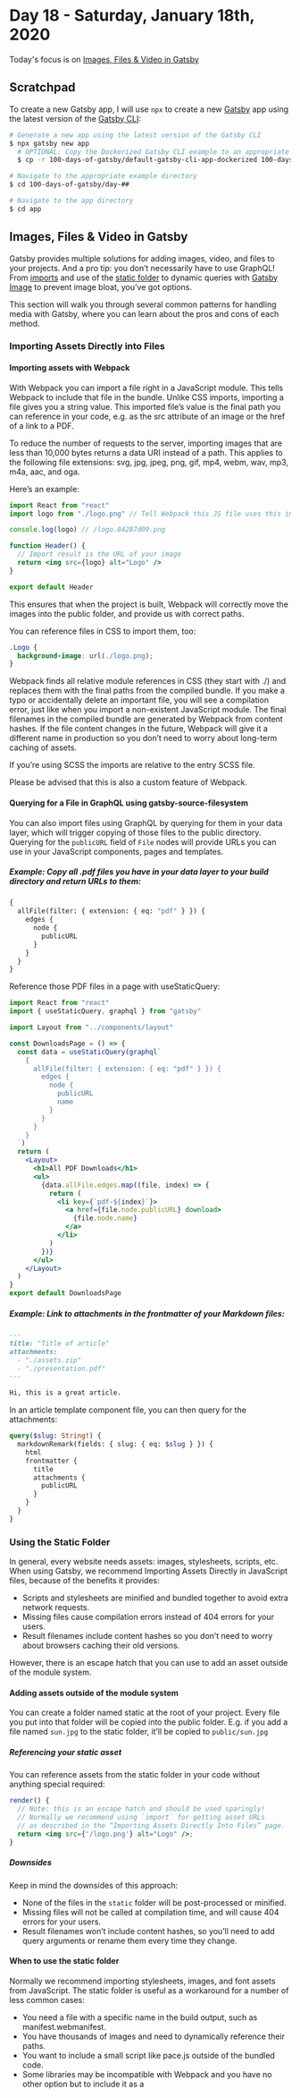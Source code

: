 # Day 18 - Saturday, January 18th, 2020

Today's focus is on [Images, Files & Video in Gatsby](https://www.gatsbyjs.org/docs/images-and-files/)

## Scratchpad

To create a new Gatsby app, I will use `npx` to create a new [Gatsby](https://www.gatsbyjs.com) app using the latest version of the [Gatsby CLI](https://www.gatsbyjs.com):

```sh
# Generate a new app using the latest version of the Gatsby CLI
$ npx gatsby new app
  # OPTIONAL: Copy the Dockerized Gatsby CLI example to an appropriate folder for a faster starting point
  $ cp -r 100-days-of-gatsby/default-gatsby-cli-app-dockerized 100-days-of-gatsby/day-##

# Navigate to the appropriate example directory
$ cd 100-days-of-gatsby/day-##

# Navigate to the app directory
$ cd app
```

## Images, Files & Video in Gatsby

Gatsby provides multiple solutions for adding images, video, and files to your projects. And a pro tip: you don’t necessarily have to use GraphQL! From [imports](https://www.gatsbyjs.org/docs/importing-assets-into-files/) and use of the [static folder](https://www.gatsbyjs.org/docs/static-folder/) to dynamic queries with [Gatsby Image](https://www.gatsbyjs.org/docs/using-gatsby-image/) to prevent image bloat, you’ve got options.

This section will walk you through several common patterns for handling media with Gatsby, where you can learn about the pros and cons of each method.

### Importing Assets Directly into Files

#### Importing assets with Webpack

With Webpack you can import a file right in a JavaScript module. This tells Webpack to include that file in the bundle. Unlike CSS imports, importing a file gives you a string value. This imported file’s value is the final path you can reference in your code, e.g. as the src attribute of an image or the href of a link to a PDF.

To reduce the number of requests to the server, importing images that are less than 10,000 bytes returns a data URI instead of a path. This applies to the following file extensions: svg, jpg, jpeg, png, gif, mp4, webm, wav, mp3, m4a, aac, and oga.

Here’s an example:

```jsx
import React from "react"
import logo from "./logo.png" // Tell Webpack this JS file uses this image

console.log(logo) // /logo.84287d09.png

function Header() {
  // Import result is the URL of your image
  return <img src={logo} alt="Logo" />
}

export default Header
```

This ensures that when the project is built, Webpack will correctly move the images into the public folder, and provide us with correct paths.

You can reference files in CSS to import them, too:

```css
.Logo {
  background-image: url(./logo.png);
}
```

Webpack finds all relative module references in CSS (they start with ./) and replaces them with the final paths from the compiled bundle. If you make a typo or accidentally delete an important file, you will see a compilation error, just like when you import a non-existent JavaScript module. The final filenames in the compiled bundle are generated by Webpack from content hashes. If the file content changes in the future, Webpack will give it a different name in production so you don’t need to worry about long-term caching of assets.

If you’re using SCSS the imports are relative to the entry SCSS file.

Please be advised that this is also a custom feature of Webpack.

#### Querying for a File in GraphQL using gatsby-source-filesystem

You can also import files using GraphQL by querying for them in your data layer, which will trigger copying of those files to the public directory. Querying for the `publicURL` field of `File` nodes will provide URLs you can use in your JavaScript components, pages and templates.

##### Example: Copy all .pdf files you have in your data layer to your build directory and return URLs to them:

```graphql
{
  allFile(filter: { extension: { eq: "pdf" } }) {
    edges {
      node {
        publicURL
      }
    }
  }
}
```

Reference those PDF files in a page with useStaticQuery:

```jsx
import React from "react"
import { useStaticQuery, graphql } from "gatsby"

import Layout from "../components/layout"

const DownloadsPage = () => {
  const data = useStaticQuery(graphql`
    {
      allFile(filter: { extension: { eq: "pdf" } }) {
        edges {
          node {
            publicURL
            name
          }
        }
      }
    }
  `)
  return (
    <Layout>
      <h1>All PDF Downloads</h1>
      <ul>
        {data.allFile.edges.map((file, index) => {
          return (
            <li key={`pdf-${index}`}>
              <a href={file.node.publicURL} download>
                {file.node.name}
              </a>
            </li>
          )
        })}
      </ul>
    </Layout>
  )
}
export default DownloadsPage
```

##### Example: Link to attachments in the frontmatter of your Markdown files:

```md
---
title: "Title of article"
attachments:
  - "./assets.zip"
  - "./presentation.pdf"
---

Hi, this is a great article.
```

In an article template component file, you can then query for the attachments:

```graphql
query($slug: String!) {
  markdownRemark(fields: { slug: { eq: $slug } }) {
    html
    frontmatter {
      title
      attachments {
        publicURL
      }
    }
  }
}
```

### Using the Static Folder

In general, every website needs assets: images, stylesheets, scripts, etc. When using Gatsby, we recommend Importing Assets Directly in JavaScript files, because of the benefits it provides:

+ Scripts and stylesheets are minified and bundled together to avoid extra network requests.
+ Missing files cause compilation errors instead of 404 errors for your users.
+ Result filenames include content hashes so you don’t need to worry about browsers caching their old versions.

However, there is an escape hatch that you can use to add an asset outside of the module system.

#### Adding assets outside of the module system

You can create a folder named static at the root of your project. Every file you put into that folder will be copied into the public folder. E.g. if you add a file named `sun.jpg` to the static folder, it’ll be copied to `public/sun.jpg`

##### Referencing your static asset

You can reference assets from the static folder in your code without anything special required:

```jsx
render() {
  // Note: this is an escape hatch and should be used sparingly!
  // Normally we recommend using `import` for getting asset URLs
  // as described in the “Importing Assets Directly Into Files” page.
  return <img src={'/logo.png'} alt="Logo" />;
}
```

##### Downsides

Keep in mind the downsides of this approach:

+ None of the files in the `static` folder will be post-processed or minified.
+ Missing files will not be called at compilation time, and will cause 404 errors for your users.
+ Result filenames won’t include content hashes, so you’ll need to add query arguments or rename them every time they change.

#### When to use the static folder

Normally we recommend importing stylesheets, images, and font assets from JavaScript. The static folder is useful as a workaround for a number of less common cases:

+ You need a file with a specific name in the build output, such as manifest.webmanifest.
+ You have thousands of images and need to dynamically reference their paths.
+ You want to include a small script like pace.js outside of the bundled code.
+ Some libraries may be incompatible with Webpack and you have no other option but to include it as a <script> tag.
+ You need to import JSON file that doesn’t have a consistent schema, like TopoJSON files, which is difficult to handle with GraphQL. Note that importing JSON files directly inside a page, a template, or a component using import syntax results in adding that file to the app bundle and increasing the size of all site’s pages. Instead, it’s better to place your JSON file inside the static folder and use the dynamic import syntax (import('/static/myjson.json')) within the componentDidMount lifecycle or the useEffect hook.

### Using gatsby-image

`gatsby-image` is a React component designed to work seamlessly with Gatsby’s GraphQL queries (gatsby-image plugin README). It combines Gatsby’s native image processing capabilities with advanced image loading techniques to easily and completely optimize image loading for your sites. `gatsby-image` uses `gatsby-plugin-sharp` to power its image transformations.

Warning: `gatsby-image` is not a drop-in replacement for `<img />`. It’s optimized for fixed width/height images and images that stretch the full width of a container. Some ways you can use `<img />` won’t work with `gatsby-image`.

`gatsby-image` includes the tricks you’d expect from a modern image component. It:

+ uses the new [IntersectionObserver API](https://developer.mozilla.org/en-US/docs/Web/API/Intersection_Observer_API) to cheaply lazy load images
+ holds an image’s position so your page doesn’t jump around as images load
+ makes it easy to add a placeholder—either a gray background or a blurry version of the image.

For more complete API information, check out the [Gatsby Image API](https://www.gatsbyjs.org/docs/gatsby-image/) docs.

#### Problem

Large, unoptimized images dramatically slow down your site.

But creating optimized images for websites has long been a thorny problem. Ideally, you would:

+ Resize large images to the size needed by your design
+ Generate multiple smaller images so smartphones and tablets don’t download desktop-sized images
+ Strip all unnecessary metadata and optimize JPEG and PNG compression
+ Efficiently lazy load images to speed initial page load and save bandwidth
+ Use the “blur-up” technique or a “traced placeholder” SVG to show a preview of the image while it loads
+ Hold the image position so your page doesn’t jump while the images load
+ Doing this consistently across a site feels like Sisyphean labor. You manually optimize your images and then… several images are swapped in at the last minute or a design-tweak shaves 100px of width off your images.

Most solutions involve a lot of manual labor and bookkeeping to ensure every image is optimized.

This isn’t ideal. Optimized images should be easy and the default.

#### Solution

With Gatsby, you can make the experience of working with images way, way better.

`gatsby-image` is designed to work seamlessly with Gatsby’s native image processing capabilities powered by GraphQL and Sharp. To produce perfect images with minimal effort, you can:

+ Install `gatsby-image` and other, necessary dependencies like `gatsby-plugin-sharp` and `gatsby-transformer-sharp`
+ Add the newly installed plugins and transformer plugins to your `gatsby-config.js`
+ Configure `gatsby-source-filesystem` to load images from a folder. In order to use GraphQL to query the image files, the files need to be in a location that is known to Gatsby. This requires an update to `gatsby-config.js` to configure the plugin. Feel free to replace the path option to reference wherever your images are located in your project.
+ Write a GraphQL query using one of the included GraphQL “fragments” which specify the fields needed by `gatsby-image` to create a responsive, optimized image. This example queries for an image at a path relative to the location specified in the `gatsby-source-filesystem` options using the `GatsbyImageSharpFluid` fragment. This GraphQL query creates multiple sizes of the image and when the page is rendered the image that is appropriate for the current screen resolution (e.g. desktop, mobile, and everything in between) is used. The gatsby-image component automatically enables a blur-up effect as well as lazy loading images that are not currently on screen.
+ Import `Img` to display the fragment in JSX. There are additional features available with the `Img` tag as well, such as the `alt` attribute for accessibility.

### Working with Images in Gatsby

Optimizing images is a challenge on any website. To utilize best practices for performance across devices, you need multiple sizes and resolutions of each image. Luckily, Gatsby has several useful [plugins](https://www.gatsbyjs.org/docs/plugins/) that work together to do that for images on [page components](https://www.gatsbyjs.org/docs/building-with-components/#page-components).

The recommended approach is to use [GraphQL queries](https://www.gatsbyjs.org/docs/querying-with-graphql/) to get images of the optimal size or resolution, then, display them with the `gatsby-image` component.

#### Query images with GraphQL

Querying images with GraphQL allows you to access the image’s data as well as perform transformations with [Sharp](https://github.com/lovell/sharp), a high-performance image processing library.

You’ll need a few plugins for this:

+ `gatsby-source-filesystem` plugin allows you to query files with GraphQL
+ `gatsby-plugin-sharp` powers the connections between Sharp and Gatsby Plugins
+ `gatsby-transformer-sharp` allows you to create multiples images of the right sizes and resolutions with a query

If the final image is of a fixed size, optimization relies on having multiple resolutions of the image. If it is responsive, that is it stretches to fill a container or page, optimization relies on having different sizes of the same image. See the [Gatsby Image documentation](https://www.gatsbyjs.org/packages/gatsby-image/#two-types-of-responsive-images) for more information.

You can also use arguments in your query to specify exact, minimum, and maximum dimensions. See the [Gatsby Image documentation](https://www.gatsbyjs.org/packages/gatsby-image/#two-types-of-responsive-images) for complete options.

#### Optimizing images with gatsby-image

`gatsby-image` is a plugin that automatically creates React components for optimized images that:

+ Loads the optimal size of image for each device size and screen resolution
+ Holds the image position while loading so your page doesn’t jump around as images load
+ Uses the “blur-up” effect i.e. it loads a tiny version of the image to show while the full image is loading
+ Alternatively provides a “traced placeholder” SVG of the image
+ Lazy loads images, which reduces bandwidth and speeds the initial load time
+ Uses WebP images, if browser supports the format

#### Using fragments to standardize formatting

What if you have a bunch of images and you want them all to use the same formatting?

A custom fragment is an easy way to standardize formatting and re-use it on multiple images:

```js
export const squareImage = graphql`
  fragment squareImage on File {
    childImageSharp {
      fluid(maxWidth: 200, maxHeight: 200) {
        ...GatsbyImageSharpFluid
      }
    }
  }
`
```

The fragment can then be referenced in the image query:

```js
export const query = graphql`
  query {
    image1: file(relativePath: { eq: "images/image1.jpg" }) {
      ...squareImage
    }

    image2: file(relativePath: { eq: "images/image2.jpg" }) {
      ...squareImage
    }

    image3: file(relativePath: { eq: "images/image3.jpg" }) {
      ...squareImage
    }
  }
`
```

### Preoptimizing Your Images

Gatsby ships with excellent image optimization capabilities (see the [image tutorial](https://www.gatsbyjs.org/tutorial/image-tutorial/) for more info). However, this image optimization can come with a cost. It can be fairly CPU intensive, and in some cases may lead to long build times. As a means of debugging and perhaps improving your overall build performance, it may be helpful to pre-optimize your (extremely large) images.

First, some context. `gatsby-plugin-sharp` ships with a `fluid` option which will attempt to create four images intended to map to various screen resolutions. Producing multiple images ensures that your images are ready and optimized for phone displays, desktop displays, and everything in between. This plugin receives a non-optimized image and produces optimized images for all of your users and devices. Magic!

If you find yourself running into build performance issues, it could be helpful to consider applying some image optimizations. Images in your setup could be overly large, especially compared to the requested image sizes in your layout (e.g. if your layout has a max width of 600 pixels).

For instance, if your layout is 600 pixels wide, then the highest resolution image you will need is 1200 pixels to account for 2x pixel density. If you have images that are 3000 or 4000 pixels wide then you could resize your image to 1800 pixels, which may improve overall build performance.

#### How to pre-optimize your images

Here’s an example script to pre-optimize your image dimensions and slightly compress. This optimization may serve as a helpful technique to possibly improve build time if your local repository has many, very large images.

```js
const sharp = require(`sharp`)
const glob = require(`glob`)
const fs = require(`fs-extra`)

const matches = glob.sync(`src/images/**/*.{png,jpg,jpeg}`)
const MAX_WIDTH = 1800
const QUALITY = 70

Promise.all(
  matches.map(async match => {
    const stream = sharp(match)
    const info = await stream.metadata()

    if (info.width < MAX_WIDTH) {
      return
    }

    const optimizedName = match.replace(
      /(\..+)$/,
      (match, ext) => `-optimized${ext}`
    )

    await stream
      .resize(MAX_WIDTH)
      .jpeg({ quality: QUALITY })
      .toFile(optimizedName)

    return fs.rename(optimizedName, match)
  })
)
```

The variables `MAX_WIDTH` and `QUALITY` should be configured in regards to your particular website’s layout. Quality can be lowered further for perhaps more gains in performance, but be aware that it can introduce visual differences between the original and optimized images, so be sure to compare before over optimizing.

### Working with Video

#### Sourcing video from a host

The easiest method for including video on a Gatsby site is to source an uploaded file from a site like YouTube, Vimeo, or Twitch. Using the source URL from one of those hosts, you can use Remark plugins or create a custom `<iframe>` solution to embed videos into your Gatsby site.

#### Embedding hosted videos in Markdown

There are numerous Gatsby plugins for working with hosted video in your Markdown posts and pages. We recommend checking out the [gatsby-remark-embed-video](https://www.gatsbyjs.org/packages/gatsby-remark-embed-video/?=video) plugin for sourcing from a variety of hosts like YouTube or vimeo.

##### Writing custom components for hosted video

If you would like more control over how YouTube (or similar) videos are embedded into your Gatsby posts and pages, you can write a reusable custom iframe component and include it in a JSX template or in your content with MDX.

In this reusable sample component, you could include props for video data like URL or title, any necessary markup for styling purposes, and the common iframe embed code:

```jsx
// src/components/video.js
import React from "react"
const Video = ({ videoSrcURL, videoTitle, ...props }) => (
  <div className="video">
    <iframe
      src={videoSrcURL}
      title={videoTitle}
      allow="accelerometer; autoplay; encrypted-media; gyroscope; picture-in-picture"
      frameBorder="0"
      webkitallowfullscreen="true"
      mozallowfullscreen="true"
      allowFullScreen
    />
  </div>
)
export default Video
```

You would then include this component in a template or page with a video source URL and title passed in as props. The data for video URLs and titles can be sourced in multiple ways, such as importing JSON or [querying data from Markdown with GraphQL](https://www.gatsbyjs.org/docs/working-with-video/#querying-data-from-markdown-with-graphql). You can also hard-code video data for something fun, like a custom 404 page with an Easter egg YouTube video:

```jsx
// src/pages/404.js
import React from "react"

import Layout from "../components/layout"
import SEO from "../components/seo"
import Video from "../components/video"

const NotFoundPage = () => (
  <Layout>
    <SEO title="404: Not found" />
    <section>
      <h1>NOT FOUND</h1>
      <p>You just hit a page that doesn't exist... the sadness.</p>
      <p>May I suggest a video instead?</p>
      <Video
        videoSrcURL="https://www.youtube.com/embed/dQw4w9WgXcQ"
        videoTitle="Official Music Video on YouTube"
      />
    </section>
  </Layout>
)

export default NotFoundPage
```

#### Querying video data from Markdown with GraphQL

If a Markdown page or post has a featured video, you might want to include a video URL and title in its frontmatter. This allows you to pass those values into your custom component:

```md
---
path: "/blog/my-first-post"
date: "2019-03-27"
title: "My first blog post"
videoSourceURL: https://www.youtube.com/embed/dQw4w9WgXcQ
videoTitle: "Gatsby is Never Gonna Give You Up"
---
```

To include a video component in a template, you could start with something like this:

```jsx
import React from "react"
import { graphql } from "gatsby"

import Video from "../components/video"

export default function VlogTemplate({
  data, // this prop will be injected by the GraphQL query below.
}) {
  const { markdownRemark } = data // data.markdownRemark holds your post data
  const { frontmatter, html } = markdownRemark
  return (
    <div className="blog-post-container">
      <div className="blog-post">
        <h1>{frontmatter.title}</h1>
        <h2>{frontmatter.date}</h2>
        <Video
          videoSrcURL={frontmatter.videoSrcURL}
          videoTitle={frontmatter.videoTitle}
        />
        <div
          className="blog-post-content"
          dangerouslySetInnerHTML={{ __html: html }}
        />
      </div>
    </div>
  )
}

export const pageQuery = graphql`
  query($path: String!) {
    markdownRemark(frontmatter: { path: { eq: $path } }) {
      html
      frontmatter {
        date(formatString: "MMMM DD, YYYY")
        path
        title
        videoSrcURL
        videoTitle
      }
    }
  }
`
```

#### Hosting your own HTML5 video files

It’s super common to source video from YouTube, Twitch or Vimeo. But what if you want to host your own video and include it as HTML5 video?

To include your own video files that will work in multiple web browsers and platforms, you’ll need to read up a bit on video extensions and codecs. We recommend MDN as a resource: [Media formats for HTML audio and video](https://developer.mozilla.org/en-US/docs/Web/HTML/Supported_media_formats). You may need video converter software to produce the necessary formats — such as `.webm` and `.mp4` — to support a range of devices and environments.

HTML5 provides the `<video>` media element for working with videos. Inside the `<video>` element, you can provide multiple `<source>` elements that serve as different file formats the video player can use, with each browser electing to use a format it supports.

If you have a video called `dog.mp4` in your site under `src/assets/dog.mp4`, you can include that video in your page with webpack like you would other assets. Then reference it in a `<source>` element, which is wrapped by a `<video>` element:

```jsx
// src/pages/index.js
import React from "react"
import DogVideo from "../assets/dog.mp4"

export default () => (
  <video controls>
    <source src={DogVideo} type="video/mp4" />
  </video>
)
```

The controls attribute on the `<video>` will provide a default set of buttons overlaid on the video to play/pause, adjust volume, and go full screen. Other attributes like `muted` can set audio to silent, or `poster` can display an image when the video isn’t playing. Common attributes that you’d want to apply to multiple videos could be extracted into a custom React video component. A full list of `<video>` attributes can be found on [the MDN docs](https://developer.mozilla.org/en-US/docs/Web/HTML/Element/video#Attributes).

##### Supporting multiple browsers and formats

Adding more source tags for additional formats will allow the browser to find a source type that it supports, if there are no matching source types the video will fail to load. You can see what formats are supported in different browsers on [MDN’s docs about supported media formats](https://developer.mozilla.org/en-US/docs/Web/HTML/Supported_media_formats#Browser_compatibility).

```jsx
// src/pages/index.js
import React from "react"
import DogMp4 from "../assets/dog.mp4"
import DogOgg from "../assets/dog.ogg"

export default () => (
  <video controls>
    <source src={DogMp4} type="video/mp4" />
    <source src={DogOgg} type="video/ogg" />
  </video>
)
```

Even though there are two `<source>` elements, only one video will be displayed, first `.mp4` if it is supported, then `.ogg`.

Note: This requires importing a video in the format of the type specified, i.e. adding a `<source>` element with `type=video/ogg` would also need a file import with a format of .ogg. Alternatively, you can specify a URL to where a video is remotely hosted as the `src` instead of importing a local file.

See an [example repository using `<video>` elements](https://github.com/gatsbyjs/gatsby/blob/master/examples/using-video/)

##### Accessibility with custom video players

One advantage of integrating a custom component with your own hosted video is it can give you more control over the video player, including its accessibility. Elements of accessible video and audio include:

+ captions: a text version of the audio, synchronized with the video
+ transcript (or subtitles): a text version of the audio and visual content, like captions but also including descriptions of key visual elements in the video
+ audio description: an audio version of visual information not conveyed in dialogue
+ accessible controls: buttons to operate the video that can be operated without a mouse, are labeled, and work across environments and browsers

Though captions, transcripts, and audio descriptions primarily aim to assist those with greater difficulty seeing or hearing, they benefit many other users who prefer reading to listening. Captions can also help people watching videos when they can’t have the sound turned on for whatever reason.

HTML5 provides support for these types of assistive content through the `<track>` element. The track element is nested under a `<video>` element as an empty tag. An example usage of the `<track>` element with a video looks like this:

```jsx
// src/pages/index.js
import React from "react"
import DogMp4 from "../assets/dog.mp4"
import Captions from "file-loader!../assets/captions.vtt"

export default () => (
  <video controls>
    <source src={DogMp4} type="video/mp4" />
    <track kind="captions" srcLang="en" src={Captions} />
  </video>
)
```

The kind attribute can be of a variety of different types including `captions`, `subtitles`, and `descriptions`, among others. The `srcLang` defines English as the language used in the captions in the example, and the captions file imported is used as the source. You can read about the specific attributes of a `<track>` [on MDN](https://developer.mozilla.org/en-US/docs/Web/HTML/Element/track).

Note: The filepath to import the captions in the above code snippet includes the `file-loader!` prefix, which helps webpack import the `.vtt` caption file.

Check out the accessible [HTML5 video player from PayPal](https://github.com/paypal/accessible-html5-video-player#react-version) for an example compatible with Gatsby and React.

### Importing Media Content

“Media content” is a broad term that generally includes images, videos, documents and files that are displayed on your website. For Gatsby sites, you have multiple options for importing media content depending on the type:

#### Images, SVG, and PDFs

+ [Image graphics can be imported](https://www.gatsbyjs.org/docs/importing-assets-into-files/) with Webpack and queried with GraphQL.
+ Images can also be [included from the static folder](https://www.gatsbyjs.org/docs/static-folder/).
+ SVG content can be embedded into JSX. Here’s a [handy JSX converter](https://transform.tools/svg-to-jsx).
+ SVG can be included in `img` tags or CSS backgrounds. [SVG Tips from CSS Tricks](https://css-tricks.com/using-svg/).
+ For PDF files, we recommend embedding an [image of the PDF](https://helpx.adobe.com/acrobat/using/exporting-pdfs-file-formats.html) with [alternative text](https://a11y-101.com/development/infographics), and providing a link to download a [tagged PDF](https://helpx.adobe.com/acrobat/using/creating-accessible-pdfs.html).

#### Video assets

Like images, video assets present many options and requirements for cross-browser support. Learn about video embeds on the Gatsby docs page on [working with video](https://www.gatsbyjs.org/docs/working-with-video/) section.

#### Canvas and WebGL

The HTML5 `<canvas>` element provides a space for 2-dimensional drawing in a web environment. In Gatsby and React, it may help to include a library like [react-konva](https://github.com/konvajs/react-konva) or one of the comparison libraries to cut down on boilerplate and make drawing easier.

[WebGL](https://developer.mozilla.org/en-US/docs/Web/API/WebGL_API/Tutorial/Getting_started_with_WebGL), on the other hand, creates a 3-dimensional space in a web environment using the `<canvas>` element. Libraries like [Three.js](https://threejs.org/) are often used to enable WebGL experiences in React apps.

> Using canvas and/or WebGL may require modifying your Webpack config. Do you have experience with making this work in your Gatsby site? Contribute to the docs by adding more details to this page.

### Working with GIFs

If you’re building a blog with Gatsby, chances are you’ll want to include some animated GIFs: who wouldn’t want to include a dancing otter or cat GIF?

#### Including GIFs in components

In Gatsby components and pages, you’ll want to import animated GIFs instead of using Gatsby Image because of the way it optimizes image data for the responsive picture element.

Here’s an example:

```jsx
// pages/about.js
import React from 'react'

import Layout from '../components/layout'
import otterGIF from '../gifs/otter.gif'

const AboutPage = () => (
    return (
        <Layout>
            <img src={otterGIF} alt="Otter dancing with a fish" />
        </Layout>
    )
)

export default AboutPage;
```

#### Including GIFs in Markdown

In Markdown posts and pages, including an animated GIF is the same as a static image:

```md
![otter dancing with a fish](./images/dancing-ofter.gif)
```

Animated GIFs can be quite large in size, so be careful not to sabotage your webpages’ performance with extremely large files. You could reduce file size by [optimizing the frames](https://skylilies.livejournal.com/244378.html) or converting them to video.

#### Accessibility concerns with animated GIFs

Beware that flashing and autoplaying GIFs can cause issues for users who are sensitive to motion. GIFs should not autoplay whenever possible for safety reasons. One technique would be to add controls, such as using a package like [react-gif-player](https://www.npmjs.com/package/react-gif-player) as a [client-only package](https://www.gatsbyjs.org/docs/using-client-side-only-packages/).

For more information on accessible motion:

+ [https://source.opennews.org/articles/motion-sick/](https://source.opennews.org/articles/motion-sick/)
+ [https://www.w3.org/TR/UNDERSTANDING-WCAG20/time-limits-pause.html](https://www.w3.org/TR/UNDERSTANDING-WCAG20/time-limits-pause.html)

### Working with Images in Markdown

When building Gatsby sites composed primarily of Markdown pages or posts, insertion of images can enhance the content. You can add images in multiple ways.

#### Featured images with Frontmatter metadata

In sites like a blog, you may want to include a featured image that appears at the top of a page. One way to do this is to grab the image filename from a frontmatter field and then transform it with `gatsby-plugin-sharp` in a GraphQL query.

This solution assumes you already have programmatically generated pages from Markdown with renderers like `gatsby-transformer-remark` or `gatsby-plugin-mdx`. If not, take a read through up to Part 7 of the Gatsby Tutorial. This will build upon the tutorial and as such, `gatsby-transformer-remark` will be used for this example.

> Note: This can be done similarly using [MDX](https://www.gatsbyjs.org/docs/mdx/) as well. Instead of the `markdownRemark` nodes in GraphQL, `Mdx` can be swapped in and should work.

##### Configuring for images and posts in the same directory

If your images are in the same directory as the Markdown files, sourcing and resolving the images can be done in one configuration. For example, if your Markdown pages and images are located together in a `/pages` directory, both content types will be automatically picked up by GraphQL as part of Gatsby’s data layer.

```js
// gatsby-config.js
module.exports = {
  plugins: [
    `gatsby-plugin-sharp`,
    `gatsby-transformer-sharp`,
    `gatsby-transformer-remark`,
    {
      resolve: `gatsby-source-filesystem`,
      options: {
        path: `${__dirname}/src/pages`,
      },
    },
  ],
}
```

Then, in an example Markdown file, add a field called `featuredImage`:

```md
---
title: My Favorite Doggos
featuredImage: pupperino.png
---

Content goes here!
```

The next step will be to incorporate the data into a template with a GraphQL query, which can be found later in this guide.

##### Configuring for images and posts in different directories

There are also occassions when you may want to source images from a different directory than where your Markdown posts or pages are located, such as in an external `/images` folder. You can set this up by specifying two distinct sources, one for the pages and the other for images:

```js
// gatsby-config.js
module.exports = {
  plugins: [
    `gatsby-plugin-sharp`,
    `gatsby-transformer-sharp`,
    `gatsby-transformer-remark`,
    {
      resolve: `gatsby-source-filesystem`,
      options: {
        path: `${__dirname}/src/pages`,
      },
    },
    {
      resolve: `gatsby-source-filesystem`,
      options: {
        path: `${__dirname}/src/images`,
      },
    },
  ],
}
```

Then, in a Markdown file, the path to a `featuredImage` would be relative to the page file (in this case, in an `/images` directory up a level):

```md
---
title: About
featuredImage: ../images/team-cat.png
---

Content goes here!
```

##### Querying for images from Frontmatter

Now that you’ve sourced Markdown and image data, you can query for featured images in GraphQL. If a filepath points to an actual image, it will be transformed into a `File` node in GraphQL and then you can get the image data out of it by using the `childImageSharp` field.

This can be added to the GraphQL query in a Markdown template file. In this example, a [Fluid query](https://www.gatsbyjs.org/docs/gatsby-image#images-that-stretch-across-a-fluid-container) is used to make a responsive image.

```js
// src/templates/blog-post.js
export const query = graphql`
  query PostQuery($slug: String!) {
    markdownRemark(fields: { slug: { eq: $slug } }) {
      html
      frontmatter {
        title
        featuredImage {
          childImageSharp {
            fluid(maxWidth: 800) {
              ...GatsbyImageSharpFluid
            }
          }
        }
      }
    }
  }
`
```

Also in the Markdown post template, import the `gatsby-image` package and pass the results of the GraphQL query into an `<Img />` component.

```js
// src/templates/blog-post.js
import React from "react"
import { graphql } from "gatsby"
import Layout from "../components/layout"
import Img from "gatsby-image"

export default ({ data }) => {
  let post = data.markdownRemark

  let featuredImgFluid = post.frontmatter.featuredImage.childImageSharp.fluid

  return (
    <Layout>
      <div>
        <h1>{post.frontmatter.title}</h1>
        <Img fluid={featuredImgFluid} />
        <div dangerouslySetInnerHTML={{ __html: post.html }} />
      </div>
    </Layout>
  )
}

export const query = graphql`
  query PostQuery($slug: String!) {
    markdownRemark(fields: { slug: { eq: $slug } }) {
      html
      frontmatter {
        title
        featuredImage {
          childImageSharp {
            fluid(maxWidth: 800) {
              ...GatsbyImageSharpFluid
            }
          }
        }
      }
    }
  }
`
```

Your featured image should now appear on the generated page right below the main header. Tada!

#### Inline images with gatsby-remark-images

You may also include images in the Markdown body itself. The plugin `gatsby-remark-images` comes in handy for this - along with `gatsby-plugin-sharp`.

##### Using the MDX Plugin

The `gatsby-plugin-mdx` plugin will be used in the example below. Put the `gatsby-remark-images` plugin within the `gatsbyRemarkPlugins` option field of `gatsby-plugin-mdx`.

> Note: This example configuration assumes your images and Markdown pages are sourced from the same directory. Check out the section on [configuring for different directories](https://www.gatsbyjs.org/docs/working-with-images-in-markdown/#configuring-for-images-and-posts-in-different-directories) for additional help.

```js
// gatsby-config.js
module.exports = {
  plugins: [
    `gatsby-plugin-sharp`,
    {
      resolve: `gatsby-plugin-mdx`,
      options: {
        gatsbyRemarkPlugins: [
          {
            resolve: `gatsby-remark-images`,
            options: {
              maxWidth: 1200,
            },
          },
        ],
      },
    },
    {
      resolve: `gatsby-source-filesystem`,
      options: {
        path: `${__dirname}/src/pages`,
      },
    },
  ],
}
```

##### Using the Transformer Remark Plugin

Here is a similar example using the `gatsby-transformer-remark` plugin instead of `gatsby-plugin-mdx`. Put the `gatsby-remark-images` plugin within the `plugins` option field of `gatsby-transformer-remark`.

```js
// gatsby-config.js
module.exports = {
  plugins: [
    `gatsby-plugin-sharp`,
    {
      resolve: `gatsby-transformer-remark`,
      options: {
        plugins: [
          {
            resolve: `gatsby-remark-images`,
            options: {
              maxWidth: 800,
            },
          },
        ],
      },
    },
    {
      resolve: `gatsby-source-filesystem`,
      options: {
        path: `${__dirname}/src/posts`,
      },
    },
  ],
}
```

With the configurations above, you can use the default Markdown syntax for images. They will be processed by Sharp and appear as if you placed them in a `gatsby-image` component.

```md
![Hopper The Rabbit](./rabbit-friend.png)
```

### Preprocessing External Images

Gatsby allows powerful image processing features using the `Sharp` library to automatically process images to be performant, with features like lazy-loading. That said, this only works if the image is a `File` node in the GraphQL layer.

If you want the same functionality for files that are remotely hosted online and not located in your Git repo, `gatsby-source-filesystem` has an API called `createRemoteFileNode` to solve this.

This guide will show you how to use the `createRemoteFileNode` process and get the same benefits of `gatsby-transformer-sharp` with externally sourced images.

#### Setup

A use case that this technique can support is if you want to create a featured image in a blog post with an image sourced from a URL out on the web, instead of a local file. This could be hosted somewhere like Imgur, S3, or anywhere on the internet.

Given a sample post:

```md
---
title: My first blog post!
featuredImgUrl: https://images.unsplash.com/photo-1560237731-890b122a9b6c
featuredImgAlt: Mountains with a starry sky
---

Hello World
```

You can use a custom Frontmatter field for the URL of the featured image you want to pull down and use as part of the site.

By default, this is a string value as you haven’t told Gatsby yet how to interpret it. However, you can add some code into `gatsby-node.js` to modify it.

#### Gatsby Node

In your `gatsby-node.js` file, you can do some processing to create file nodes for the custom `featuredImgUrl` Frontmatter field.

As you may not want to require all blog posts to have a featured image, you can define some GraphQL types with Gatsby’s [Schema Customization API](https://www.gatsbyjs.org/docs/schema-customization/) to provide flexibility and control with your queries. Explicitly defining these types allows you to return `null` when a blog post does not contain a featured image in its frontmatter data. Even if there are no blog posts with these data fields, the type will still exist in the schema and can be used in your code.

```js
// gatsby-node.js
const { createRemoteFileNode } = require("gatsby-source-filesystem")

exports.createSchemaCustomization = ({ actions }) => {
  const { createTypes } = actions

  createTypes(`
    type MarkdownRemark implements Node {
      frontmatter: Frontmatter
    }

    type Frontmatter {
      title: String!
      featuredImgUrl: String
      featuredImgAlt: String
    }
  `)
}

exports.onCreateNode = async ({
  node,
  actions: { createNode },
  store,
  cache,
  createNodeId,
}) => {
  // For all MarkdownRemark nodes that have a featured image url, call createRemoteFileNode
  if (
    node.internal.type === "MarkdownRemark" &&
    node.frontmatter.featuredImgUrl !== null
  ) {
    let fileNode = await createRemoteFileNode({
      url: node.frontmatter.featuredImgUrl, // string that points to the URL of the image
      parentNodeId: node.id, // id of the parent node of the fileNode you are going to create
      createNode, // helper function in gatsby-node to generate the node
      createNodeId, // helper function in gatsby-node to generate the node id
      cache, // Gatsby's cache
      store, // Gatsby's redux store
    })

    // if the file was created, attach the new node to the parent node
    if (fileNode) {
      node.featuredImg___NODE = fileNode.id
    }
  }
}
```

Going step by step through the code:

+ Define some types for `MarkdownRemark` using the Schema Customization API. Defining a field for alternative text as `featuredImgAlt` can also improve accessibility, in addition to providing context for the image if it fails to load.
+ Create an `onCreateNode` function so you can watch for when `MarkdownRemark` nodes are made.
+ Use `createRemoteFileNode` by passing in the various required fields and get a reference to the file afterwards.
+ If the Node is created, attach it as a child of the original Node. `___NODE` tells the GraphQL layer that the name before it is going to be a field on the parent Node that links to another Node. To do this, pass the `id` as the reference. Do note, this new node is now attached to the root of the `markdownRemark` node instead of the `frontmatter` field.

And since it is a File Node, `gatsby-transformer-sharp` will pick it up and create a `childImageSharp` child Node inside this newly created Node.

#### Usage in templates

Now that the images are being generated and available in GraphQL, you can use them in action.

If you open GraphiQL and write a query on the Markdown Nodes, you can see a new Node attached to any `MarkdownRemark` Node that had a featured image:

```graphql
query {
  allMarkdownRemark {
    nodes {
      featuredImg {
        childImageSharp {
          # ...
        }
      }
    }
  }
}
```

You can then use `gatsby-transformer-sharp` to fill in the query for a fixed image here. For more information on transforming images using parameters and fragments, check out the [Gatsby Image API docs](https://www.gatsbyjs.org/docs/gatsby-image/).

```graphql
query {
  allMarkdownRemark {
    nodes {
      featuredImg {
        childImageSharp {
          fixed(width: 600) {
            ...GatsbyImageSharpFixed
          }
        }
      }
    }
  }
}
```

And finally, you can update the template for this blog post to include a featured image node. Note the alt text still comes from the post frontmatter. This template is based on the one in the [Programmatically create pages from data](https://www.gatsbyjs.org/tutorial/part-seven/) section of the Gatsby Tutorial.

```jsx
import React from "react"
import Img from "gatsby-image"
import { graphql } from "gatsby"

const template = ({ data }) => {
  return (
    <>
      <h1>{data.markdownRemark.frontmatter.title}</h1>
      {data.markdownRemark.featuredImg && (
        <Img
          fixed={data.markdownRemark.featuredImg.childImageSharp.fixed}
          alt={data.markdownRemark.frontmatter.featuredImgAlt}
        />
      )}
      <div dangerouslySetInnerHTML={{ __html: data.markdownRemark.html }} />
    </>
  )
}

export default template

export const query = graphql`
  query BlogPostQuery($slug: String) {
    markdownRemark(fields: { slug: { eq: $slug } }) {
      frontmatter {
        title
        featuredImgAlt
      }
      html
      featuredImg {
        childImageSharp {
          fixed(width: 600) {
            ...GatsbyImageSharpFixed
          }
        }
      }
    }
  }
`
```
